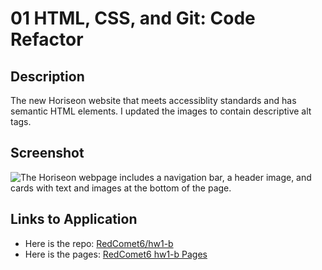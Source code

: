 # 01 HTML, CSS, and Git: Code Refactor

## Description

The new Horiseon website that meets accessiblity standards and has semantic HTML elements. I updated the images to contain descriptive alt tags.

## Screenshot

![The Horiseon webpage includes a navigation bar, a header image, and cards with text and images at the bottom of the page.](./Assets/01-html-css-git-homework-demo.png)

## Links to Application

- Here is the repo: [RedComet6/hw1-b](https://github.com/RedComet6/hw1-b)
- Here is the pages: [RedComet6 hw1-b Pages](https://redcomet6.github.io/hw1-b/)
